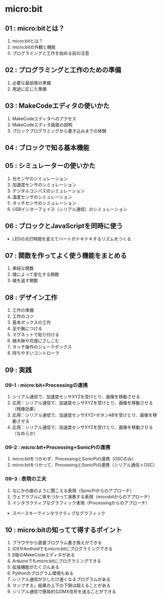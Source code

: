 # micro:bit

## 01 : micro:bitとは？
1. micro:bitとは？
2. micro:bitの外観と機能
3. プログラミングと工作を始める前の注意

## 02 : プログラミングと工作のための準備
1. 必要な最低限の準備
2. 用途に応じた準備

## 03 : MakeCodeエディタの使いかた
1. MakeCodeエディタへのアクセス
2. MakeCodeエディタ画面の説明
3. プロックプログラミングから書き込みまでの体験

## 04 : ブロックで知る基本機能

## 05 : シミュレーターの使いかた
1. 光センサのシミュレーション
2. 加速度センサのシミュレーション
3. デジタルコンパスのシミュレーション
4. 温度センサのシミュレーション
5. タッチセンサのシミュレーション
6. USBインターフェイス（シリアル通信）のシミュレーション

## 06 : ブロックとJavaScriptを同時に使う
- LEDの点灯時間を変えてハートがドキドキするリズムをつくる

## 07 : 関数を作ってよく使う機能をまとめる
1. 単純な関数
2. 値によって変化する関数
3. 値を返す関数

## 08 : デザイン工作
1. 工作の準備
2. 工作のコツ
3. 基本ボックスの工作
4. 足や腕につける
5. マグネットで貼り付ける
6. 植木鉢や花壇にさしこむ
7. タッチ操作のジュークボックス
8. 持ちやすいコントローラ

## 09 : 実践
### 09-1 : micro:bit+Processingの連携
1. シリアル通信で、加速度センサXYZを受けとり、画像を移動させる
2. 応用：シリアル通信で、加速度センサXYZを受けとり、画像を移動させる（残像効果）
3. 応用：シリアル通信で、加速度センサXYZ+ボタンABを受けとり、画像を移動させる
4. 応用：シリアル通信で、加速度センサXYZを受けとり、画像を移動させる（なめらか）

### 09-2 : micro:bit+Processing+SonicPiの連携
1. micro:bitをつかわず、ProcessingとSonicPiの連携（OSCのみ）
2. micro:bitをつかって、ProcessingとSonicPiの連携（シリアル通信＋OSC）

### 09-3 : 表現の工夫
1. なにかの曲のように聞こえる表現（SpnicPiからのアプローチ）
2. ウェアラブルに体をつかって演奏する表現（microbitからのアプローチ）
3. インタラクティブなグラフィック表現（Processingからのアプローチ）
- スペースキーでインタラクティブなグラフィック
## 10 : micro:bitの知ってて得するポイント
1. ブラウザから直接プログラム書き換えができる
2. iOSやAndroidでもmicro:bitにプログラミングできる
3. β版のMakeCodeエディタがある
4. Arduinoでもmicro:bitにプログラミングできる
5. 拡張機能がたくさんある
6. Pythonのプログラム環境もある
7. シリアル通信が少しだけ速くなるプログラムがある
8. マップする」結果の上下の下限は超えることがある
9. シリアル通信で簡易的なDMX信号を送ることができる
